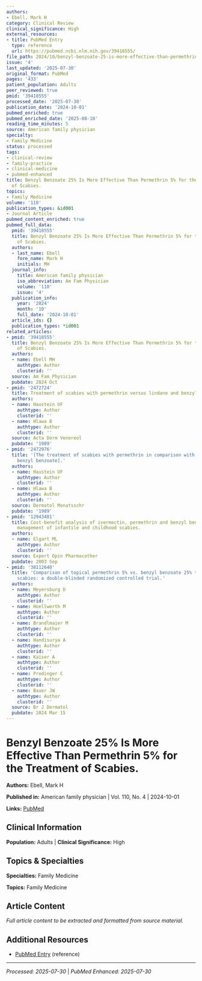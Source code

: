 ```yaml
---
authors:
- Ebell, Mark H
category: Clinical Review
clinical_significance: High
external_resources:
- title: PubMed Entry
  type: reference
  url: https://pubmed.ncbi.nlm.nih.gov/39418555/
file_path: 2024/10/benzyl-benzoate-25-is-more-effective-than-permethrin-5-for-t.md
issue: '4'
last_updated: '2025-07-30'
original_format: PubMed
pages: '433'
patient_population: Adults
peer_reviewed: true
pmid: '39418555'
processed_date: '2025-07-30'
publication_date: '2024-10-01'
pubmed_enriched: true
pubmed_enriched_date: '2025-08-10'
reading_time_minutes: 5
source: American family physician
specialty:
- Family Medicine
status: processed
tags:
- clinical-review
- family-practice
- clinical-medicine
- pubmed-enhanced
title: Benzyl Benzoate 25% Is More Effective Than Permethrin 5% for the Treatment
  of Scabies.
topics:
- Family Medicine
volume: '110'
publication_types: &id001
- Journal Article
pubmed_content_enriched: true
pubmed_full_data:
  pmid: '39418555'
  title: Benzyl Benzoate 25% Is More Effective Than Permethrin 5% for the Treatment
    of Scabies.
  authors:
  - last_name: Ebell
    fore_name: Mark H
    initials: MH
  journal_info:
    title: American family physician
    iso_abbreviation: Am Fam Physician
    volume: '110'
    issue: '4'
  publication_info:
    year: '2024'
    month: '10'
    full_date: '2024-10-01'
  article_ids: {}
  publication_types: *id001
related_articles:
- pmid: '39418555'
  title: Benzyl Benzoate 25% Is More Effective Than Permethrin 5% for the Treatment
    of Scabies.
  authors:
  - name: Ebell MH
    authtype: Author
    clusterid: ''
  source: Am Fam Physician
  pubdate: 2024 Oct
- pmid: '2472724'
  title: Treatment of scabies with permethrin versus lindane and benzyl benzoate.
  authors:
  - name: Haustein UF
    authtype: Author
    clusterid: ''
  - name: Hlawa B
    authtype: Author
    clusterid: ''
  source: Acta Derm Venereol
  pubdate: '1989'
- pmid: '2472976'
  title: '[The treatment of scabies with permethrin in comparison with lindane and
    benzyl benzoate].'
  authors:
  - name: Haustein UF
    authtype: Author
    clusterid: ''
  - name: Hlawa B
    authtype: Author
    clusterid: ''
  source: Dermatol Monatsschr
  pubdate: '1989'
- pmid: '12943481'
  title: Cost-benefit analysis of ivermectin, permethrin and benzyl benzoate in the
    management of infantile and childhood scabies.
  authors:
  - name: Elgart ML
    authtype: Author
    clusterid: ''
  source: Expert Opin Pharmacother
  pubdate: 2003 Sep
- pmid: '38112640'
  title: 'Comparison of topical permethrin 5% vs. benzyl benzoate 25% treatment in
    scabies: a double-blinded randomized controlled trial.'
  authors:
  - name: Meyersburg D
    authtype: Author
    clusterid: ''
  - name: Hoellwerth M
    authtype: Author
    clusterid: ''
  - name: Brandlmaier M
    authtype: Author
    clusterid: ''
  - name: Handisurya A
    authtype: Author
    clusterid: ''
  - name: Kaiser A
    authtype: Author
    clusterid: ''
  - name: Prodinger C
    authtype: Author
    clusterid: ''
  - name: Bauer JW
    authtype: Author
    clusterid: ''
  source: Br J Dermatol
  pubdate: 2024 Mar 15
---
```


# Benzyl Benzoate 25% Is More Effective Than Permethrin 5% for the Treatment of Scabies.

**Authors:** Ebell, Mark H

**Published in:** American family physician | Vol. 110, No. 4 | 2024-10-01

**Links:** [PubMed](https://pubmed.ncbi.nlm.nih.gov/39418555/)

## Clinical Information

**Population:** Adults | **Clinical Significance:** High

## Topics & Specialties

**Specialties:** Family Medicine

**Topics:** Family Medicine

## Article Content

*Full article content to be extracted and formatted from source material.*

## Additional Resources

- [PubMed Entry](https://pubmed.ncbi.nlm.nih.gov/39418555/) (reference)

---

*Processed: 2025-07-30* | *PubMed Enhanced: 2025-07-30*
